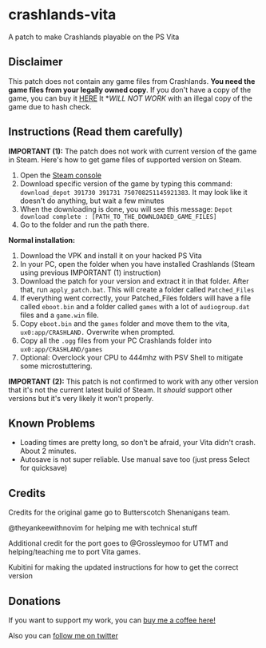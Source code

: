 # crashlands-vita
A patch to make Crashlands playable on the PS Vita

###

## Disclaimer
This patch does not contain any game files from Crashlands. **You need the game files from your legally owned copy**.
If you don't have a copy of the game, you can buy it [HERE](https://store.steampowered.com/app/391730/Crashlands/)
It **WILL NOT WORK* with an illegal copy of the game due to hash check.

## Instructions (Read them carefully)

**IMPORTANT (1):** The patch does not work with current version of the game in Steam. Here's how to get game files of supported version on Steam.
1. Open the [Steam console](https://steamcommunity.com/sharedfiles/filedetails/?id=873543244)
2. Download specific version of the game by typing this command: `download_depot 391730 391731 750708251145921383`. It may look like it doesn't do anything, but wait a few minutes
3. When the downloading is done, you will see this message: `Depot download complete : [PATH_TO_THE_DOWNLOADED_GAME_FILES]`
4. Go to the folder and run the path there.

**Normal installation:**
1. Download the VPK and install it on your hacked PS Vita
2. In your PC, open the folder when you have installed Crashlands (Steam using previous IMPORTANT (1) instruction)
3. Download the patch for your version and extract it in that folder. After that, run `apply_patch.bat`. This will create a folder called `Patched_Files`
4. If everything went correctly, your Patched_Files folders will have a file called `eboot.bin` and a folder called `games` with a lot of `audiogroup.dat` files and a `game.win` file.
5. Copy `eboot.bin` and the `games` folder and move them to the vita, `ux0:app/CRASHLAND.` Overwrite when prompted. 
6. Copy all the `.ogg` files from your PC Crashlands folder into `ux0:app/CRASHLAND/games` 
7. Optional: Overclock your CPU to 444mhz with PSV Shell to mitigate some microstuttering.

**IMPORTANT (2):** This patch is not confirmed to work with any other version that it's not the current latest build of Steam. It _should_ support other versions but it's very likely it won't properly.

## Known Problems
* Loading times are pretty long, so don't be afraid, your Vita didn't crash. About 2 minutes.
* Autosave is not super reliable. Use manual save too (just press Select for quicksave)

## Credits
Credits for the original game go to Butterscotch Shenanigans team.

@theyankeewithnovim for helping me with technical stuff

Additional credit for the port goes to @Grossleymoo for UTMT and helping/teaching me to port Vita games.

Kubitini for making the updated instructions for how to get the correct version

## Donations
If you want to support my work, you can [buy me a coffee here!](https://www.buymeacoffee.com/m1s3ry)

Also you can [follow me on twitter](https://www.twitter.com/m1s3ry_)

